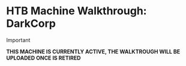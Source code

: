 # HTB Machine Walkthrough: DarkCorp

> [!IMPORTANT]  
> **THIS MACHINE IS CURRENTLY ACTIVE, THE WALKTROUGH WILL BE UPLOADED ONCE IS RETIRED**
